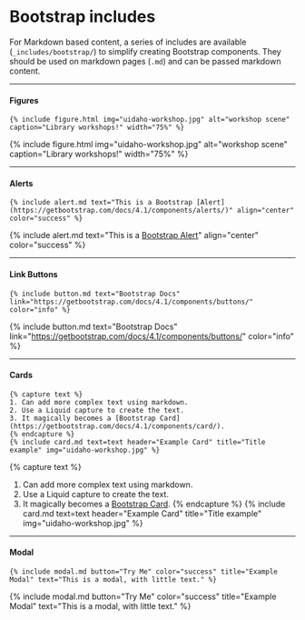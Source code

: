 # Bootstrap includes 

For Markdown based content, a series of includes are available (`_includes/bootstrap/`) to simplify creating Bootstrap components. 
They should be used on markdown pages (`.md`) and can be passed markdown content.

--------

#### Figures 

`{% include figure.html img="uidaho-workshop.jpg" alt="workshop scene" caption="Library workshops!" width="75%" %}`

{% include figure.html img="uidaho-workshop.jpg" alt="workshop scene" caption="Library workshops!" width="75%" %}

----------

#### Alerts

`{% include alert.md text="This is a Bootstrap [Alert](https://getbootstrap.com/docs/4.1/components/alerts/)" align="center" color="success" %}`

{% include alert.md text="This is a [Bootstrap Alert](https://getbootstrap.com/docs/4.1/components/alerts/)" align="center" color="success" %}

-----------

#### Link Buttons 

`{% include button.md text="Bootstrap Docs" link="https://getbootstrap.com/docs/4.1/components/buttons/" color="info" %}`

{% include button.md text="Bootstrap Docs" link="https://getbootstrap.com/docs/4.1/components/buttons/" color="info" %}

---------

#### Cards

```
{% capture text %}
1. Can add more complex text using markdown.
2. Use a Liquid capture to create the text.
3. It magically becomes a [Bootstrap Card](https://getbootstrap.com/docs/4.1/components/card/).
{% endcapture %}
{% include card.md text=text header="Example Card" title="Title example" img="uidaho-workshop.jpg" %}
```

{% capture text %}
1. Can add more complex text using markdown.
2. Use a Liquid capture to create the text.
3. It magically becomes a [Bootstrap Card](https://getbootstrap.com/docs/4.1/components/card/).
{% endcapture %}
{% include card.md text=text header="Example Card" title="Title example" img="uidaho-workshop.jpg" %}

------------

#### Modal

`{% include modal.md button="Try Me" color="success" title="Example Modal" text="This is a modal, with little text." %}`

{% include modal.md button="Try Me" color="success" title="Example Modal" text="This is a modal, with little text." %}

